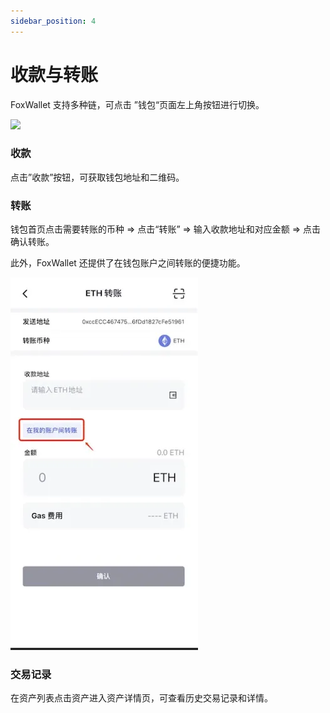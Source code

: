 ```yaml
---
sidebar_position: 4
---
```


# 收款与转账
FoxWallet 支持多种链，可点击 ”钱包“页面左上角按钮进行切换。

<img src="/img/docs/switch-entrance.webp" width="320" />

### 收款
点击”收款”按钮，可获取钱包地址和二维码。

### 转账

钱包首页点击需要转账的币种 => 点击“转账” => 输入收款地址和对应金额 => 点击确认转账。

此外，FoxWallet 还提供了在钱包账户之间转账的便捷功能。

![](../img/transfer-in-wallet.webp)

### 交易记录
在资产列表点击资产进入资产详情页，可查看历史交易记录和详情。


